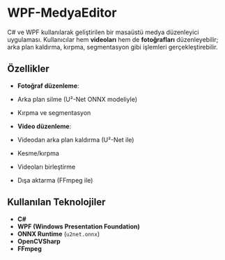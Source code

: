# WPF-MedyaEditor

 C# ve WPF kullanılarak geliştirilen bir masaüstü medya düzenleyici uygulaması. Kullanıcılar hem **videoları** hem de **fotoğrafları** düzenleyebilir; arka plan kaldırma, kırpma, segmentasyon gibi işlemleri gerçekleştirebilir.

##  Özellikler

-  **Fotoğraf düzenleme**:
  - Arka plan silme (U²-Net ONNX modeliyle)
  - Kırpma ve segmentasyon

-  **Video düzenleme**:
  - Videodan arka plan kaldırma (U²-Net ile)
  - Kesme/kırpma
  - Videoları birleştirme
  - Dışa aktarma (FFmpeg ile)

##  Kullanılan Teknolojiler

- **C#**
- **WPF (Windows Presentation Foundation)**
- **ONNX Runtime** (`u2net.onnx`)
- **OpenCVSharp**
- **FFmpeg**
